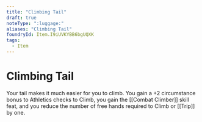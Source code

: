 ```yaml
---
title: "Climbing Tail"
draft: true
noteType: ":luggage:"
aliases: "Climbing Tail"
foundryId: Item.I9iUVKYBB6bgUQXK
tags:
  - Item
---
```


# Climbing Tail

Your tail makes it much easier for you to climb. You gain a +2 circumstance bonus to Athletics checks to Climb, you gain the [[Combat Climber]] skill feat, and you reduce the number of free hands required to Climb or [[Trip]] by one.
